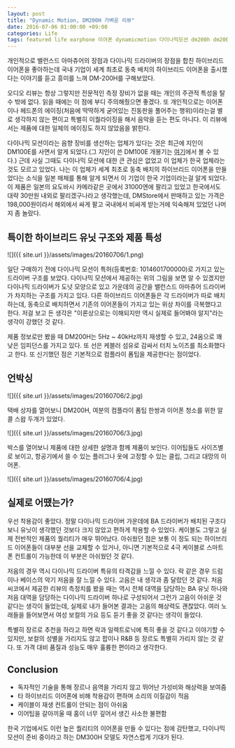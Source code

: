 ```yaml
---
layout: post
title: "Dynamic Motion, DM200H 가벼운 리뷰"
date: 2016-07-06 01:00:00 +09:00
categories: Life
tags: featured life earphone 이어폰 dynamicmotion 다이나믹모션 dm200h dm200 
---
```


개인적으로 밸런스드 아마츄어의 장점과 다이나믹 드라이버의 장점을 합친 하이브리드 이어폰을 좋아하는데 국내 기업이 세계 최초로 동축 배치의 하이브리드 이어폰을 출시했다는 이야기를 듣고 흥미를 느껴 DM-200H를 구해보았다.

오디오 리뷰는 항상 그렇지만 전문적인 측정 장비가 없을 때는 개인의 주관적 특성을 탈 수 밖에 없다. 읽을 때에는 이 점에 부디 주의해줬으면 좋겠다. 또 개인적으로는 이어폰이나 헤드폰의 에이징(처음에 딱딱하게 굳어있는 진동판을 풀어주는 행위)이라는걸 별로 생각하지 않는 편이고 특별히 이퀄라이징을 해서 음악을 듣는 편도 아니다. 이 리뷰에서는 제품에 대한 일체의 에이징도 하지 않았음을 밝힌다.

다이나믹 모션이라는 음향 장비를 생산하는 업체가 있다는 것은 최근에 지인이 DM100E를 사면서 알게 되었다.(그 지인이 쓴 DM100E 개봉기는 [여기](http://blog.badalab.link/220708653084)에서 볼 수 있다.) 근데 사실 그때도 다이나믹 모션에 대한 큰 관심은 없었고 이 업체가 한국 업체라는 것도 모르고 있었다. 나는 이 업체가 세계 최초로 동축 배치의 하이브리드 이어폰을 만들었다는 소식을 일본 매체를 통해 알게 되면서 이 기업이 한국 기업이라는걸 알게 되었다. 이 제품은 일본의 요도바시 카메라같은 곳에서 31000엔에 팔리고 있었고 한국에서도 대략 30만원 내외로 팔리겠구나라고 생각했는데, DMStore에서 판매하고 있는 가격은 198,000원이라서 해외에서 싸게 팔고 국내에서 비싸게 받는거에 익숙해져 있었던 나머지 좀 놀랐다.

## 특이한 하이브리드 유닛 구조와 제품 특성

![]({{ site.url }}/assets/images/20160706/1.png)

일단 구매하기 전에 다이나믹 모션이 특허(등록번호: 1014601700000)로 가지고 있는 드라이버 구조를 보았다. 다이나믹 모션에서 제공하는 위의 그림을 보면 알 수 있겠지만 다이나믹 드라이버가 도넛 모양으로 있고 가운데의 공간을 밸런스드 아마츄어 드라이버가 차지하는 구조를 가지고 있다. 다른 하이브리드 이어폰들은 각 드라이버가 따로 배치하는데, 동축으로 배치하면서 기존의 이어폰들이 가지고 있는 위상 차이를 극복했다고 한다. 저걸 보고 든 생각은 "이론상으로는 이해되지만 역시 실제로 들어봐야 알지"라는 생각이 강했던 것 같다.

제품 정보로만 봤을 때 DM200H는 5Hz ~ 40kHz까지 재생할 수 있고, 24옴으로 꽤 낮은 임피던스를 가지고 있다. 또 선은 케블러 섬유로 감싸서 터치 노이즈를 최소화했다고 한다. 또 신기했던 점은 기본적으로 컴플라이 폼팁을 제공한다는 점이었다.

## 언박싱

![]({{ site.url }}/assets/images/20160706/2.jpg)

택배 상자를 열어보니 DM200H, 여분의 컴플라이 폼팁 한쌍과 이어폰 청소를 위한 알콜 스왑 두개가 있었다.

![]({{ site.url }}/assets/images/20160706/3.jpg)

박스를 열어보니 제품에 대한 상세한 설명과 함께 제품이 보인다. 이어팁들도 사이즈별로 보이고, 항공기에서 쓸 수 있는 플러그나 옷에 고정할 수 있는 클립, 그리고 대망의 이어폰.

![]({{ site.url }}/assets/images/20160706/4.jpg)

## 실제로 어땠는가?

우선 착용감이 좋았다. 정말 다이나믹 드라이버 가운데에 BA 드라이버가 배치된 구조다보니 유닛이 생각했던 것보다 크지 않았고 편하게 착용할 수 있었다. 케이블도 그렇고 실제 전반적인 제품의 퀄리티가 매우 뛰어났다. 아쉬웠던 점은 보통 이 정도 되는 하이브리드 이어폰들이 대부분 선을 교체할 수 있거나, 아니면 기본적으로 4극 케이블로 스마트폰 컨트롤이 가능한데 이 부분은 아쉬웠던 것 같다. 

저음의 경우 역시 다이나믹 드라이버 특유의 타격감을 느낄 수 있다. 락 같은 경우 드럼이나 베이스의 악기 저음을 잘 느낄 수 있다. 고음은 내 생각과 좀 달랐던 것 같다. 처음 씨코에서 제공한 리뷰의 측정치를 봤을 때는 역시 전체 대역을 담당하는 BA 유닛 하나와 저음 대역을 담당하는 다이나믹 드라이버 하나로 구성되어서 그런가 고음이 아쉬운 것 같다는 생각이 들었는데, 실제로 내가 들어본 결과는 고음의 해상력도 괜찮았다. 여러 노래들을 들어보면서 여성 보컬의 가요 등도 듣기 좋을 것 같다는 생각이 들었다.

특별히 장르로 추천을 하라고 하면 락과 일렉트로닉에 특히 좋을 것 같다고 이야기할 수 있지만, 보컬의 성별을 가리지도 않고 팝이나 R&B 등 장르도 특별히 가리지 않는 것 같다. 또 가격 대비 품질과 성능도 매우 훌륭한 편이라고 생각한다.

## Conclusion

- 독자적인 기술을 통해 장르나 음역을 가리지 않고 뛰어난 가성비와 해상력을 보여줌
- 타 하이브리드 이어폰에 비해 착용감이 편하며 소리의 이질감이 적음
- 케이블이 재생 컨트롤이 안되는 점이 아쉬움
- 이어팁을 갈아끼울 때 홈이 너무 깊어서 생긴 사소한 불편함



한국 기업에서도 이런 높은 퀄리티의 이어폰을 만들 수 있다는 점에 감탄했고, 다이나믹모션이 준비 중이라고 하는 DM300H 모델도 자연스럽게 기대가 된다.


